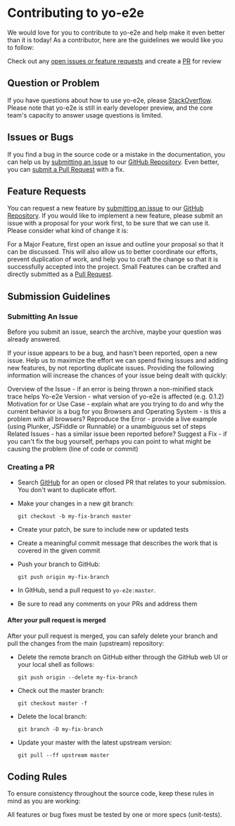 # Contributing to yo-e2e

We would love for you to contribute to yo-e2e and help make it even better
than it is today! As a contributor, here are the guidelines we would like you
to follow:

Check out any [open issues or feature requests](https://github.com/gd46/yo-e2e/issues) and create a [PR](#creating-a-pr) for review

## Question or Problem
If you have questions about how to use yo-e2e, please [StackOverflow](http://stackoverflow.com/questions/tagged/yo-e2e). Please note that yo-e2e is still in early developer preview, and the core team's capacity to answer usage questions is limited. 

## Issues or Bugs
If you find a bug in the source code or a mistake in the documentation, you can help us by [submitting an issue](#submitting-an-issue) to our [GitHub Repository](https://github.com/gd46/yo-e2e). Even better, you can [submit a Pull Request](#creating-a-pr) with a fix.

## Feature Requests
You can request a new feature by [submitting an issue](#submitting-an-issue) to our [GitHub Repository](https://github.com/gd46/yo-e2e). If you would like to implement a new feature, please submit an issue with a proposal for your work first, to be sure that we can use it.  Please consider what kind of change it is:

For a Major Feature, first open an issue and outline your proposal so that it can be discussed. This will also allow us to better coordinate our efforts, prevent duplication of work, and help you to craft the change so that it is successfully accepted into the project.
Small Features can be crafted and directly submitted as a [Pull Request](#creating-a-pr).

## Submission Guidelines

### Submitting An Issue
Before you submit an issue, search the archive, maybe your question was already answered.

If your issue appears to be a bug, and hasn't been reported, open a new issue. Help us to maximize the effort we can spend fixing issues and adding new features, by not reporting duplicate issues. Providing the following information will increase the chances of your issue being dealt with quickly:

Overview of the Issue - if an error is being thrown a non-minified stack trace helps
Yo-e2e Version - what version of yo-e2e is affected (e.g. 0.1.2)
Motivation for or Use Case - explain what are you trying to do and why the current behavior is a bug for you
Browsers and Operating System - is this a problem with all browsers?
Reproduce the Error - provide a live example (using Plunker, JSFiddle or Runnable) or a unambiguous set of steps
Related Issues - has a similar issue been reported before?
Suggest a Fix - if you can't fix the bug yourself, perhaps you can point to what might be causing the problem (line of code or commit)

### Creating a PR 
* Search [GitHub](https://github.com/gd46/yo-e2e/pulls) for an open or closed PR that relates to your submission. You don't want to duplicate effort.
* Make your changes in a new git branch:

     ```shell
     git checkout -b my-fix-branch master
     ```
* Create your patch, be sure to include new or updated tests
* Create a meaningful commit message that describes the work that is covered in the given commit
* Push your branch to GitHub:

    ```shell
    git push origin my-fix-branch
    ```   
* In GitHub, send a pull request to `yo-e2e:master`.
* Be sure to read any comments on your PRs and address them

#### After your pull request is merged

After your pull request is merged, you can safely delete your branch and pull the changes
from the main (upstream) repository:

* Delete the remote branch on GitHub either through the GitHub web UI or your local shell as follows:

    ```shell
    git push origin --delete my-fix-branch
    ```

* Check out the master branch:

    ```shell
    git checkout master -f
    ```

* Delete the local branch:

    ```shell
    git branch -D my-fix-branch
    ```

* Update your master with the latest upstream version:

    ```shell
    git pull --ff upstream master
    ```

## Coding Rules
To ensure consistency throughout the source code, keep these rules in mind as you are working:

All features or bug fixes must be tested by one or more specs (unit-tests).